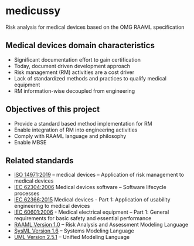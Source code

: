 # medicussy
Risk analysis for medical devices based on the OMG RAAML specification

## Medical devices domain characteristics

- Significant documentation effort to gain certification
- Today, document driven development approach 
- Risk management (RM) activities are a cost driver
- Lack of standardized methods and practices to qualify medical equipment
- RM information-wise decoupled from engineering 

## Objectives of this project
- Provide a standard based method implementation for RM
- Enable integration of RM into engineering activities
- Comply with RAAML language and philosophy
- Enable MBSE

## Related standards
- [ISO 14971:2019](https://www.iso.org/standard/72704.html) – medical devices – Application of risk management to medical devices
- [IEC 62304:2006](https://www.iso.org/standard/38421.html) Medical devices software – Software lifecycle processes
- [IEC 62366:2015](https://www.iso.org/standard/63179.html) Medical devices - Part 1: Application of usability engineering to medical devices
- [IEC 60601:2006](https://www.iso.org/standard/41986.html) - Medical electrical equipment – Part 1: General requirements for basic safety and essential performance
- [RAAML Version 1.0](https://omg.org/spec/RAAML) – Risk Analysis and Assessment Modeling Language
- [SysML Version 1.6](https://omg.org/spec/SYSML) – Systems Modeling Language
- [UML Version 2.5.1](https://omg.org/spec/UML) – Unified Modeling Language
